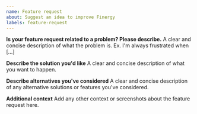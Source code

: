 ```yaml
---
name: Feature request
about: Suggest an idea to improve Finergy
labels: feature-request
---
```


<!--
Welcome to the Finergy Framework issue tracker! Before creating an issue, please heed the following:

1. This tracker should only be used to report bugs and request features / enhancements to Finergy
    - For questions and general support, refer to https://stackoverflow.com/questions/tagged/finergy
    - For documentation issues, use https://finergy-rs.fr/docs/user/en or the developer cheetsheet https://finergy-rs.fr/docs/user/en/bench/resources/bench-commands-cheatsheet
2. Use the search function before creating a new issue. Duplicates will be closed and directed to
   the original discussion.
3. When making a feature request, make sure to be as verbose as possible. The better you convey your message, the     greater the drive to make it happen.
-->

**Is your feature request related to a problem? Please describe.**
A clear and concise description of what the problem is. Ex. I'm always frustrated when [...]

**Describe the solution you'd like**
A clear and concise description of what you want to happen.

**Describe alternatives you've considered**
A clear and concise description of any alternative solutions or features you've considered.

**Additional context**
Add any other context or screenshots about the feature request here.
